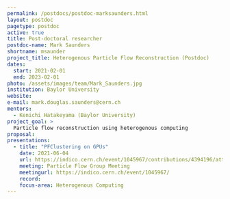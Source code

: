 ```yaml
---
permalink: /postdocs/postdoc-marksaunders.html
layout: postdoc
pagetype: postdoc
active: true
title: Post-doctoral researcher
postdoc-name: Mark Saunders
shortname: msaunder
project_title: Heterogenous Particle Flow Reconstruction (Postdoc)
dates:
  start: 2021-02-01
  end: 2023-02-01
photo: /assets/images/team/Mark_Saunders.jpg
institution: Baylor University
website:
e-mail: mark.douglas.saunders@cern.ch
mentors:
  - Kenichi Hatakeyama (Baylor University) 
project_goal: >
  Particle flow reconstruction using heterogenous computing
proposal: 
presentations:
  - title: "PFClustering on GPUs"
    date: 2021-06-04
    url: https://indico.cern.ch/event/1045967/contributions/4394196/attachments/2258422/3832671/PF_June4_2021.pdf 
    meeting: Particle Flow Group Meeting
    meetingurl: https://indico.cern.ch/event/1045967/
    record: 
    focus-area: Heterogenous Computing
---
```

